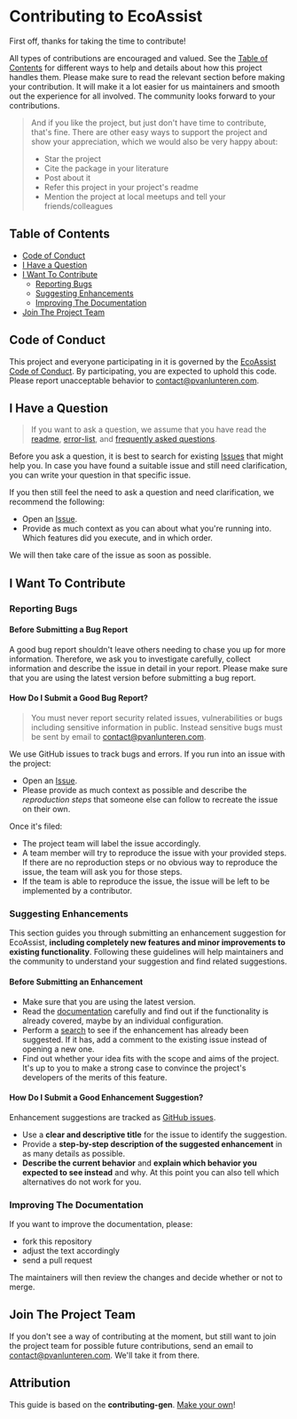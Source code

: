 # Contributing to EcoAssist

First off, thanks for taking the time to contribute!

All types of contributions are encouraged and valued. See the [Table of Contents](#table-of-contents) for different ways to help and details about how this project handles them. Please make sure to read the relevant section before making your contribution. It will make it a lot easier for us maintainers and smooth out the experience for all involved. The community looks forward to your contributions.

> And if you like the project, but just don't have time to contribute, that's fine. There are other easy ways to support the project and show your appreciation, which we would also be very happy about:
> - Star the project
> - Cite the package in your literature
> - Post about it
> - Refer this project in your project's readme
> - Mention the project at local meetups and tell your friends/colleagues

## Table of Contents

- [Code of Conduct](#code-of-conduct)
- [I Have a Question](#i-have-a-question)
- [I Want To Contribute](#i-want-to-contribute)
  - [Reporting Bugs](#reporting-bugs)
  - [Suggesting Enhancements](#suggesting-enhancements)
  - [Improving The Documentation](#improving-the-documentation)
- [Join The Project Team](#join-the-project-team)

## Code of Conduct

This project and everyone participating in it is governed by the
[EcoAssist Code of Conduct](https://github.com/PetervanLunteren/EcoAssistblob/master/CODE_OF_CONDUCT.md).
By participating, you are expected to uphold this code. Please report unacceptable behavior
to <contact@pvanlunteren.com>.

## I Have a Question

> If you want to ask a question, we assume that you have read the [readme](https://github.com/PetervanLunteren/EcoAssist/blob/main/README.md), [error-list](https://github.com/PetervanLunteren/EcoAssist/blob/main/errors.md), and [frequently asked questions](https://github.com/PetervanLunteren/EcoAssist/blob/main/FAQ.md).

Before you ask a question, it is best to search for existing [Issues](https://github.com/PetervanLunteren/EcoAssist/issues) that might help you. In case you have found a suitable issue and still need clarification, you can write your question in that specific issue.

If you then still feel the need to ask a question and need clarification, we recommend the following:

- Open an [Issue](https://github.com/PetervanLunteren/EcoAssist/issues/new).
- Provide as much context as you can about what you're running into. Which features did you execute, and in which order.

We will then take care of the issue as soon as possible.

## I Want To Contribute

### Reporting Bugs

#### Before Submitting a Bug Report

A good bug report shouldn't leave others needing to chase you up for more information. Therefore, we ask you to investigate carefully, collect information and describe the issue in detail in your report. Please make sure that you are using the latest version before submitting a bug report.

#### How Do I Submit a Good Bug Report?

> You must never report security related issues, vulnerabilities or bugs including sensitive information in public. Instead sensitive bugs must be sent by email to <contact@pvanlunteren.com>.

We use GitHub issues to track bugs and errors. If you run into an issue with the project:

- Open an [Issue](https://github.com/PetervanLunteren/EcoAssist/issues/new).
- Please provide as much context as possible and describe the *reproduction steps* that someone else can follow to recreate the issue on their own.

Once it's filed:

- The project team will label the issue accordingly.
- A team member will try to reproduce the issue with your provided steps. If there are no reproduction steps or no obvious way to reproduce the issue, the team will ask you for those steps.
- If the team is able to reproduce the issue, the issue will be left to be implemented by a contributor.

### Suggesting Enhancements

This section guides you through submitting an enhancement suggestion for EcoAssist, **including completely new features and minor improvements to existing functionality**. Following these guidelines will help maintainers and the community to understand your suggestion and find related suggestions.

#### Before Submitting an Enhancement

- Make sure that you are using the latest version.
- Read the [documentation](https://github.com/PetervanLunteren/EcoAssist/blob/main/README.md) carefully and find out if the functionality is already covered, maybe by an individual configuration.
- Perform a [search](https://github.com/PetervanLunteren/EcoAssist/issues) to see if the enhancement has already been suggested. If it has, add a comment to the existing issue instead of opening a new one.
- Find out whether your idea fits with the scope and aims of the project. It's up to you to make a strong case to convince the project's developers of the merits of this feature.

#### How Do I Submit a Good Enhancement Suggestion?

Enhancement suggestions are tracked as [GitHub issues](https://github.com/PetervanLunteren/EcoAssist/issues).

- Use a **clear and descriptive title** for the issue to identify the suggestion.
- Provide a **step-by-step description of the suggested enhancement** in as many details as possible.
- **Describe the current behavior** and **explain which behavior you expected to see instead** and why. At this point you can also tell which alternatives do not work for you.

### Improving The Documentation

If you want to improve the documentation, please:
- fork this repository
- adjust the text accordingly
- send a pull request

The maintainers will then review the changes and decide whether or not to merge.

## Join The Project Team

If you don't see a way of contributing at the moment, but still want to join the project team for possible future contributions, send an email to <contact@pvanlunteren.com>. We'll take it from there.

## Attribution
This guide is based on the **contributing-gen**. [Make your own](https://github.com/bttger/contributing-gen)!
